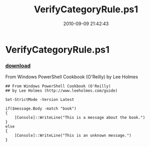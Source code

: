 ﻿---
pid:            2227
parent:         0
children:       
poster:         Lee Holmes
title:          VerifyCategoryRule.ps1
date:           2010-09-09 21:42:43
description:    From Windows PowerShell Cookbook (O'Reilly) by Lee Holmes
format:         posh
---

# VerifyCategoryRule.ps1

### [download](2227.ps1)  

From Windows PowerShell Cookbook (O'Reilly) by Lee Holmes

```posh
## From Windows PowerShell Cookbook (O'Reilly)
## by Lee Holmes (http://www.leeholmes.com/guide)

Set-StrictMode -Version Latest

if($message.Body -match "book")
{
    [Console]::WriteLine("This is a message about the book.")
}
else
{
    [Console]::WriteLine("This is an unknown message.")
}
```
